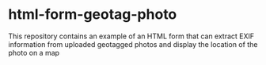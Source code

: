 # html-form-geotag-photo
This repository contains an example of an HTML form that can extract EXIF information from uploaded geotagged photos and display the location of the photo on a map
